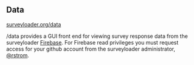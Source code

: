 ## Data
[surveyloader.org/data](http://surveyloader.org/data/)

/data provides a GUI front end for viewing survey response data from the surveyloader [Firebase](https://www.firebase.com/docs/rest/api/). For Firebase read privileges you must request access for your github account from the surveyloader administrator, [@rstrom](https://github.com/rstrom).